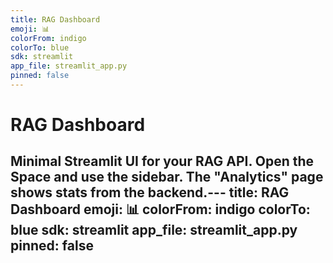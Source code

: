 ```yaml
---
title: RAG Dashboard
emoji: 📊
colorFrom: indigo
colorTo: blue
sdk: streamlit
app_file: streamlit_app.py
pinned: false
---
```


# RAG Dashboard

Minimal Streamlit UI for your RAG API.
Open the Space and use the sidebar. The "Analytics" page shows stats from the backend.---
title: RAG Dashboard
emoji: 📊
colorFrom: indigo
colorTo: blue
sdk: streamlit
app_file: streamlit_app.py
pinned: false
---
